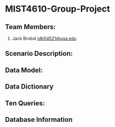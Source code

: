 # MIST4610-Group-Project

## Team Members:

1. Jack Brobst jdb54521@uga.edu

## Scenario Description:

## Data Model:

## Data Dictionary

## Ten Queries:

## Database Information


